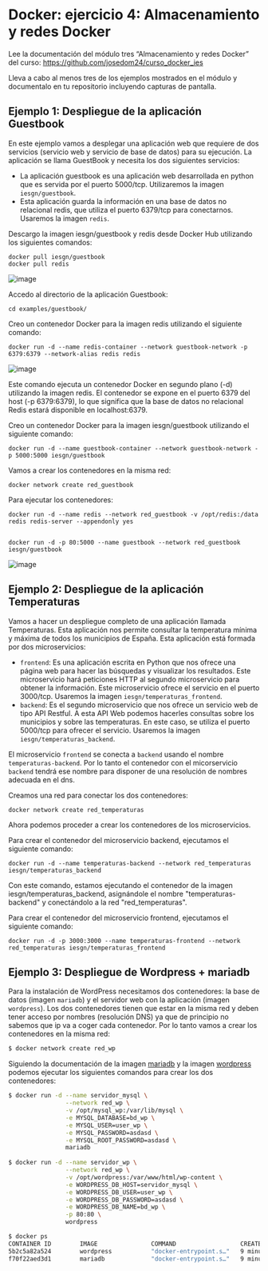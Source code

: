 # Docker: ejercicio 4: Almacenamiento y redes Docker

Lee la documentación del módulo tres “Almacenamiento y redes Docker” del curso:
https://github.com/josedom24/curso_docker_ies


Lleva a cabo al menos tres de los ejemplos mostrados en el módulo y documentalo en tu repositorio incluyendo capturas de pantalla.

## Ejemplo 1: Despliegue de la aplicación Guestbook

En este ejemplo vamos a desplegar una aplicación web que requiere de dos servicios (servicio web y servicio de base de datos) para su ejecución. La aplicación se llama GuestBook y necesita los dos siguientes servicios:

* La aplicación guestbook es una aplicación web desarrollada en python que es servida por el puerto 5000/tcp. Utilizaremos la imagen `iesgn/guestbook`.
* Esta aplicación guarda la información en una base de datos no relacional redis, que utiliza el puerto 6379/tcp para conectarnos. Usaremos la imagen `redis`.

Descargo la imagen iesgn/guestbook y redis desde Docker Hub utilizando los siguientes comandos:

```
docker pull iesgn/guestbook
docker pull redis
```

![image](https://user-images.githubusercontent.com/92718546/222931704-4a3eac30-6c96-43b0-9d3f-28b6fae965f2.png)


Accedo al directorio de la aplicación Guestbook:
```
cd examples/guestbook/
```
Creo un contenedor Docker para la imagen redis utilizando el siguiente comando:

```
docker run -d --name redis-container --network guestbook-network -p 6379:6379 --network-alias redis redis

```

![image](https://user-images.githubusercontent.com/92718546/222931797-ddf713e9-c55f-4c99-95cf-e3ea0afbc2e0.png)


Este comando ejecuta un contenedor Docker en segundo plano (-d) utilizando la imagen redis. El contenedor se expone en el puerto 6379 del host (-p 6379:6379), lo que significa que la base de datos no relacional Redis estará disponible en localhost:6379.


Creo un contenedor Docker para la imagen iesgn/guestbook utilizando el siguiente comando:

```
docker run -d --name guestbook-container --network guestbook-network -p 5000:5000 iesgn/guestbook
```

Vamos a crear los contenedores en la misma red:

```
docker network create red_guestbook
```

Para ejecutar los contenedores:

```
docker run -d --name redis --network red_guestbook -v /opt/redis:/data redis redis-server --appendonly yes


docker run -d -p 80:5000 --name guestbook --network red_guestbook iesgn/guestbook
```

![image](https://user-images.githubusercontent.com/92718546/222932055-26a6a4fb-9ab9-4043-9bbf-becf1ad2c766.png)


## Ejemplo 2: Despliegue de la aplicación Temperaturas

Vamos a hacer un despliegue completo de una aplicación llamada Temperaturas. Esta aplicación nos permite consultar la temperatura mínima y máxima de todos los municipios de España. Esta aplicación está formada por dos microservicios:

* `frontend`: Es una aplicación escrita en Python que nos ofrece una página web para hacer las búsquedas y visualizar los resultados. Este microservicio hará peticiones HTTP al segundo microservicio para obtener la información. Este microservicio ofrece el servicio en el puerto 3000/tcp. Usaremos la imagen `iesgn/temperaturas_frontend`.
* `backend`: Es el segundo microservicio que nos ofrece un servicio web de tipo API Restful. A esta API Web podemos hacerles consultas sobre los municipios y sobre las temperaturas. En este caso, se utiliza el puerto 5000/tcp para ofrecer el servicio. Usaremos la imagen `iesgn/temperaturas_backend`.

El microservicio `frontend` se conecta a `backend` usando el nombre `temperaturas-backend`. Por lo tanto el contenedor con el micorservicio `backend` tendrá ese nombre para disponer de una resolución de nombres adecuada en el dns.

Creamos una red para conectar los dos contenedores:

```
docker network create red_temperaturas
```

Ahora podemos proceder a crear los contenedores de los microservicios.

Para crear el contenedor del microservicio backend, ejecutamos el siguiente comando:
```
docker run -d --name temperaturas-backend --network red_temperaturas iesgn/temperaturas_backend
```

Con este comando, estamos ejecutando el contenedor de la imagen iesgn/temperaturas_backend, asignándole el nombre "temperaturas-backend" y conectándolo a la red "red_temperaturas".

Para crear el contenedor del microservicio frontend, ejecutamos el siguiente comando:
```
docker run -d -p 3000:3000 --name temperaturas-frontend --network red_temperaturas iesgn/temperaturas_frontend
```


## Ejemplo 3: Despliegue de Wordpress + mariadb

Para la instalación de WordPress necesitamos dos contenedores: la base de datos (imagen `mariadb`) y el servidor web con la aplicación (imagen `wordpress`). Los dos contenedores tienen que estar en la misma red y deben tener acceso por nombres (resolución DNS) ya que de principio no sabemos que ip va a coger cada contenedor. Por lo tanto vamos a crear los contenedores en la misma red:

```bash
$ docker network create red_wp
```

Siguiendo la documentación de la imagen [mariadb](https://hub.docker.com/_/mariadb) y la imagen [wordpress](https://hub.docker.com/_/wordpress) podemos ejecutar los siguientes comandos para crear los dos contenedores:

```bash
$ docker run -d --name servidor_mysql \
                --network red_wp \
                -v /opt/mysql_wp:/var/lib/mysql \
                -e MYSQL_DATABASE=bd_wp \
                -e MYSQL_USER=user_wp \
                -e MYSQL_PASSWORD=asdasd \
                -e MYSQL_ROOT_PASSWORD=asdasd \
                mariadb
                
$ docker run -d --name servidor_wp \
                --network red_wp \
                -v /opt/wordpress:/var/www/html/wp-content \
                -e WORDPRESS_DB_HOST=servidor_mysql \
                -e WORDPRESS_DB_USER=user_wp \
                -e WORDPRESS_DB_PASSWORD=asdasd \
                -e WORDPRESS_DB_NAME=bd_wp \
                -p 80:80 \
                wordpress

$ docker ps
CONTAINER ID        IMAGE               COMMAND                  CREATED             STATUS              PORTS                NAMES
5b2c5a82a524        wordpress           "docker-entrypoint.s…"   9 minutes ago       Up 9 minutes        0.0.0.0:80->80/tcp   servidor_wp
f70f22aed3d1        mariadb             "docker-entrypoint.s…"   9 minutes ago       Up 9 minutes        3306/tcp             servidor_mysql
```



